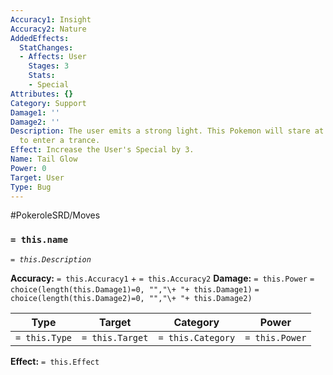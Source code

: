 ```yaml
---
Accuracy1: Insight
Accuracy2: Nature
AddedEffects:
  StatChanges:
  - Affects: User
    Stages: 3
    Stats:
    - Special
Attributes: {}
Category: Support
Damage1: ''
Damage2: ''
Description: The user emits a strong light. This Pokemon will stare at its brightness
  to enter a trance.
Effect: Increase the User's Special by 3.
Name: Tail Glow
Power: 0
Target: User
Type: Bug
---
```


#PokeroleSRD/Moves

### `= this.name`
*`= this.Description`*

**Accuracy:** `= this.Accuracy1` + `= this.Accuracy2`
**Damage:** `= this.Power` `= choice(length(this.Damage1)=0, "","\+ "+ this.Damage1)` `= choice(length(this.Damage2)=0, "","\+ "+ this.Damage2)`

| Type          | Target          | Category          | Power          |
| ------------- | --------------- | ----------------  | -------------- |
| `= this.Type` | `= this.Target` | `= this.Category` | `= this.Power` | 

**Effect:** `= this.Effect`